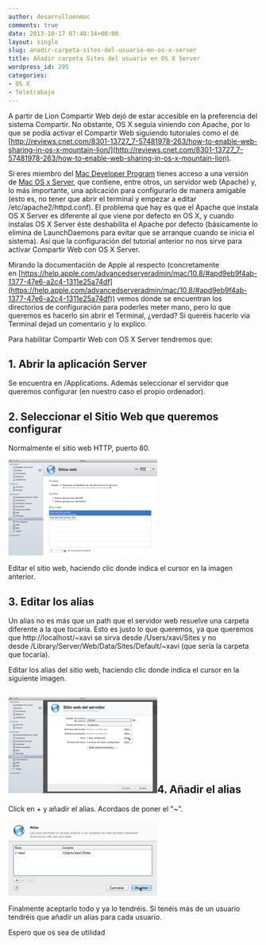 ```yaml
---
author: desarrolloenmac
comments: true
date: 2013-10-17 07:48:34+00:00
layout: single
slug: anadir-carpeta-sites-del-usuario-en-os-x-server
title: Añadir carpeta Sites del usuario en OS X Server
wordpress_id: 295
categories:
- OS X
- Teletrabajo
---
```


A partir de Lion Compartir Web dejó de estar accesible en la preferencia del sistema Compartir. No obstante, OS X seguía viniendo con Apache, por lo que se podía activar el Compartir Web siguiendo tutoriales como el de [http://reviews.cnet.com/8301-13727_7-57481978-263/how-to-enable-web-sharing-in-os-x-mountain-lion/](http://reviews.cnet.com/8301-13727_7-57481978-263/how-to-enable-web-sharing-in-os-x-mountain-lion).

Si eres miembro del [Mac Developer Program](https://developer.apple.com/devcenter/mac/index.action) tienes acceso a una versión de [Mac OS x Server](https://www.apple.com/osx/server/), que contiene, entre otros, un servidor web (Apache) y, lo más importante, una aplicación para configurarlo de manera amigable (esto es, no tener que abrir el terminal y empezar a editar /etc/apache2/httpd.conf). El problema que hay es que el Apache que instala OS X Server es diferente al que viene por defecto en OS X, y cuando instalas OS X Server éste deshabilita el Apache por defecto (básicamente lo elimina de LaunchDaemons para evitar que se arranque cuando se inicia el sistema). Así que la configuración del tutorial anterior no nos sirve para activar Compartir Web con OS X Server.

Mirando la documentación de Apple al respecto (concretamente en [https://help.apple.com/advancedserveradmin/mac/10.8/#apd9eb9f4ab-1377-47e6-a2c4-1311e25a74df](https://help.apple.com/advancedserveradmin/mac/10.8/#apd9eb9f4ab-1377-47e6-a2c4-1311e25a74df)) vemos dónde se encuentran los directorios de configuración para poderles meter mano, pero lo que queremos es hacerlo sin abrir el Terminal, ¿verdad? Si queréis hacerlo via Terminal dejad un comentario y lo explico.

Para habilitar Compartir Web con OS X Server tendremos que:


## 1. Abrir la aplicación Server


Se encuentra en /Applications. Además seleccionar el servidor que queremos configurar (en nuestro caso el propio ordenador).


## 2. Seleccionar el Sitio Web que queremos configurar


Normalmente el sitio web HTTP, puerto 80.


[![SitiosWeb](/images/2013-10-17-anadir-carpeta-sites-del-usuario-en-os-x-server/SitiosWeb-300x194.png)](/images/2013-10-17-anadir-carpeta-sites-del-usuario-en-os-x-server/SitiosWeb.png)




Editar el sitio web, haciendo clic donde indica el cursor en la imagen anterior.


## 3. Editar los alias


Un alias no es más que un path que el servidor web resuelve una carpeta diferente a la que tocaría. Esto es justo lo que queremos, ya que queremos que http://localhost/~xavi se sirva desde /Users/xavi/Sites y no desde /Library/Server/Web/Data/Sites/Default/~xavi (que sería la carpeta que tocaría).

Editar los alias del sitio web, haciendo clic donde indica el cursor en la siguiente imagen.


## [![SitioWeb](/images/2013-10-17-anadir-carpeta-sites-del-usuario-en-os-x-server/SitioWeb-300x194.png)](/images/2013-10-17-anadir-carpeta-sites-del-usuario-en-os-x-server/SitioWeb.png)4. Añadir el alias


Click en + y añadir el alias. Acordaos de poner el "~".


[![alias](/images/2013-10-17-anadir-carpeta-sites-del-usuario-en-os-x-server/alias-300x153.png)](/images/2013-10-17-anadir-carpeta-sites-del-usuario-en-os-x-server/alias.png)




Finalmente aceptarlo todo y ya lo tendréis. Si tenéis más de un usuario tendréis que añadir un alias para cada usuario.

Espero que os sea de utilidad
